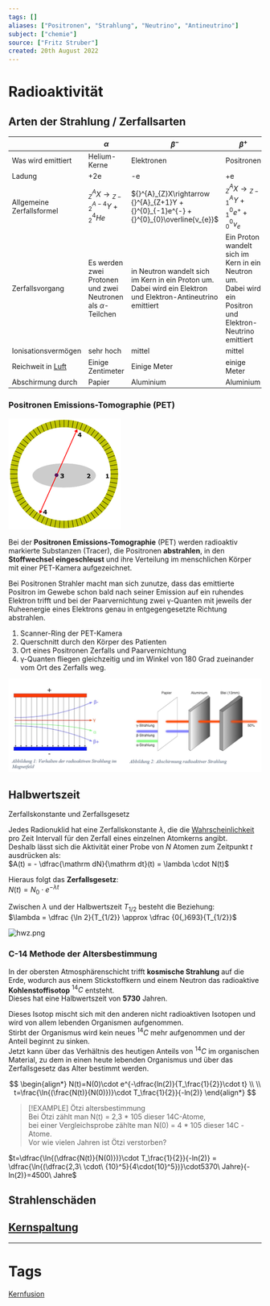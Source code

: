 ```yaml
---
tags: []
aliases: ["Positronen", "Strahlung", "Neutrino", "Antineutrino"]
subject: ["chemie"]
source: ["Fritz Struber"]
created: 20th August 2022
---
```


# Radioaktivität

## Arten der Strahlung / Zerfallsarten

|                                | $\alpha$                                                              | $\beta^{-}$                                                                                                        | $\beta^{+}$                                                                                                     | $\gamma$                                                                                                        |
| ------------------------------ | --------------------------------------------------------------------- | ------------------------------------------------------------------------------------------------------------------ | --------------------------------------------------------------------------------------------------------------- | --------------------------------------------------------------------------------------------------------------- |
| Was wird emittiert             | Helium-Kerne                                                          | Elektronen                                                                                                         | Positronen                                                                                                      | Elektromagnetische Strahlung                                                                                    |
| Ladung                         | +2e                                                                   | -e                                                                                                                 | +e                                                                                                              | 0                                                                                                               |
| Allgemeine <br> Zerfallsformel | ${}^{A}_{Z}X\rightarrow {}^{A-4}_{Z-2}Y + {}^{4}_{2}He$               | ${}^{A}_{Z}X\rightarrow {}^{A}_{Z+1}Y + {}^{0}_{-1}e^{-} + {}^{0}_{0}\overline{v_{e}}$                             | ${}^{A}_{Z}X\rightarrow {}^{A}_{Z-1}Y + {}^{0}_{1}e^{+} + {}^{0}_{0}v_{e}$                                      | ${}^{A}_{Z}X* \rightarrow {}^{A}_{Z}X+\gamma$                                                                   |
| Zerfallsvorgang                | Es werden zwei Protonen und zwei <br> Neutronen als $\alpha$-Teilchen | in Neutron wandelt sich im Kern in ein Proton um. <br> Dabei wird ein Elektron und Elektron-Antineutrino emittiert | Ein Proton wandelt sich im Kern in ein Neutron um. <br> Dabei wird ein Positron und Elektron-Neutrino emittiert | Kern geht von energetisch angeregtem Zustand <br> in energetisch günstigeren über und emittiert Gammastrahlung. |
| Ionisationsvermögen            | sehr hoch                                                             | mittel                                                                                                             | mittel                                                                                                          | gering                                                                                                          |
| Reichweit in [Luft](../Physik/Lufthülle%20der%20Erde.md)              | Einige Zentimeter                                                     | Einige Meter                                                                                                       | einige Meter                                                                                                    | Sehr weit                                                                                                       |
| Abschirmung durch              | Papier                                                                | Aluminium                                                                                                          | Aluminium                                                                                                       | Blei                                                                                                            | 

### Positronen Emissions-Tomographie (PET)

![](assets/PET.png)

Bei der **Positronen Emissions-Tomographie** (PET) werden radioaktiv markierte Substanzen (Tracer), die Positronen **abstrahlen**, in den **Stoffwechsel eingeschleust** und ihre Verteilung im menschlichen Körper mit einer PET-Kamera aufgezeichnet.

Bei Positronen Strahler macht man sich zunutze, dass das emittierte Positron im Gewebe schon bald nach seiner Emission auf ein ruhendes Elektron trifft und bei der Paarvernichtung zwei γ-Quanten mit jeweils der Ruheenergie eines Elektrons genau in entgegengesetzte Richtung abstrahlen.

1. Scanner-Ring der PET-Kamera  
2. Querschnitt durch den Körper des Patienten  
3. Ort eines Positronen Zerfalls und Paarvernichtung  
4. γ-Quanten fliegen gleichzeitig und im Winkel von 180 Grad zueinander vom Ort des Zerfalls weg.

![](assets/ABG_Strahlung.png)

## Halbwertszeit

Zerfallskonstante und Zerfallsgesetz

Jedes Radionuklid hat eine Zerfallskonstante $\lambda$, die die [Wahrscheinlichkeit](../Mathe/mathe%20(5)/Wahrscheinlichkeit.md) pro Zeit Intervall für den Zerfall eines einzelnen Atomkerns angibt.  
Deshalb lässt sich die Aktivität einer Probe von $N$ Atomen zum Zeitpunkt $t$ ausdrücken als:  
$A(t) = - \dfrac{\mathrm dN}{\mathrm dt}(t) = \lambda \cdot N(t)$

Hieraus folgt das **Zerfallsgesetz**:  
$N(t)= N_0 \cdot e^{-\lambda t}\,$

Zwischen $\lambda$ und der Halbwertszeit $T_{1/2}$ besteht die Beziehung:  
$\lambda = \dfrac {\ln 2}{T_{1/2}} \approx \dfrac {0{,}693}{T_{1/2}}$

![hwz.png](hwz.png)

### C-14 Methode der Altersbestimmung

In der obersten Atmosphärenschicht trifft **kosmische Strahlung** auf die Erde, wodurch aus einem Stickstoffkern und einem Neutron das radioaktive **Kohlenstoffisotop** $^{14}C$ entsteht.  
Dieses hat eine Halbwertszeit von **5730** Jahren.

Dieses Isotop mischt sich mit den anderen nicht radioaktiven Isotopen und wird von allem lebenden Organismen aufgenommen.  
Stirbt der Organismus wird kein neues $^{14}C$ mehr aufgenommen und der Anteil beginnt zu sinken.  
Jetzt kann über das Verhältnis des heutigen Anteils von $^{14}C$ im organischen Material, zu dem in einen heute lebenden Organismus und über das Zerfallsgesetz das Alter bestimmt werden.

$$
\begin{align*}
N(t)=N(0)\cdot e^{-\dfrac{ln(2)}{T_\frac{1}{2}}\cdot t}
\\
\\
t=\frac{\ln{(\frac{N(t)}{N(0)})}\cdot T_\frac{1}{2}}{-ln(2)}
\end{align*}
$$

> [!EXAMPLE] Ötzi altersbestimmung  
> Bei Ötzi zählt man N(t) = 2,3 * 105 dieser 14C-Atome,  
> bei einer Vergleichsprobe zählte man N(0) = 4 * 105 dieser 14C -Atome.  
> Vor wie vielen Jahren ist Ötzi verstorben?

$t=\dfrac{\ln{(\dfrac{N(t)}{N(0)})}\cdot T_\frac{1}{2}}{-ln(2)} = \dfrac{\ln{(\dfrac{2,3\ \cdot\ {10}^5}{4\cdot{10}^5})}\cdot5370\ Jahre}{-ln(2)}=4500\ Jahre$

## Strahlenschäden

## [Kernspaltung](../Physik/Kernspaltung.md)

---

# Tags

[Kernfusion](../Physik/Kernfusion.md)
